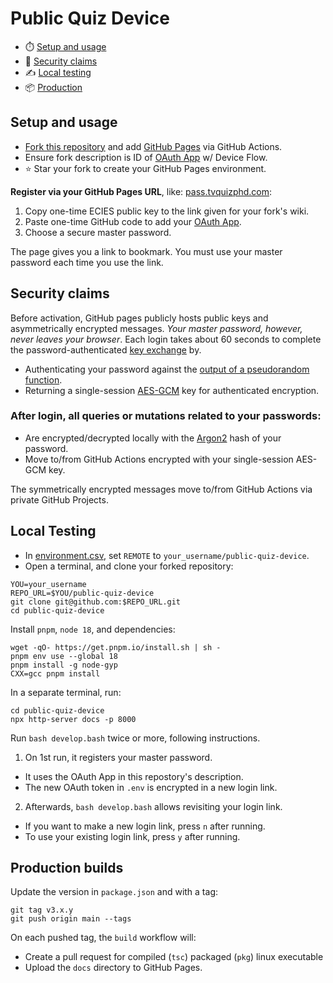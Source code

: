 # Public Quiz Device

- ⏱️ [Setup and usage](#setup-and-usage)
- 🔑 [Security claims](#security-claims)
- ✍️ [Local testing](#local-testing)
- 📦 [Production](#production-builds)

## Setup and usage

- [Fork this repository][FORK_THIS] and add [GitHub Pages](../../settings/pages) via GitHub Actions.
- Ensure fork description is ID of [OAuth App](https://github.com/settings/applications/new) w/ Device Flow.
- ⭐ Star your fork to create your GitHub Pages environment.

**Register via your GitHub Pages URL**, like: [pass.tvquizphd.com](https://pass.tvquizphd.com):

1. Copy one-time ECIES public key to the link given for your fork's wiki.
3. Paste one-time GitHub code to add your [OAuth App](https://github.com/settings/applications).
4. Choose a secure master password.

The page gives you a link to bookmark. You must use your master password each time you use the link.

## Security claims

Before activation, GitHub pages publicly hosts public keys and asymmetrically encrypted messages. *Your master password, however, never leaves your browser*. Each login takes about 60 seconds to complete the password-authenticated [key exchange][PAKE] by.

- Authenticating your password against the [output of a pseudorandom function][OPRF].
- Returning a single-session [AES-GCM][GCM] key for authenticated encryption.

### After login, all queries or mutations related to your passwords:

- Are encrypted/decrypted locally with the [Argon2][Argon2] hash of your password.
- Move to/from GitHub Actions encrypted with your single-session AES-GCM key.

The symmetrically encrypted messages move to/from GitHub Actions via private GitHub Projects.

## Local Testing

- In [environment.csv](./docs/environment.csv), set `REMOTE` to `your_username/public-quiz-device`.
- Open a terminal, and clone your forked repository:

```properties
YOU=your_username
REPO_URL=$YOU/public-quiz-device
git clone git@github.com:$REPO_URL.git
cd public-quiz-device
```

Install `pnpm`, `node 18`, and dependencies:

```properties
wget -qO- https://get.pnpm.io/install.sh | sh -
pnpm env use --global 18
pnpm install -g node-gyp
CXX=gcc pnpm install
```

In a separate terminal, run:

```properties
cd public-quiz-device
npx http-server docs -p 8000
```

Run `bash develop.bash` twice or more, following instructions.

1. On 1st run, it registers your master password.
  - It uses the OAuth App in this repostory's description.
  - The new OAuth token in `.env` is encrypted in a new login link.
2. Afterwards, `bash develop.bash` allows revisiting your login link.
  - If you want to make a new login link, press `n` after running.
  - To use your existing login link, press `y` after running.

## Production builds

Update the version in `package.json` and with a tag:

```properties
git tag v3.x.y
git push origin main --tags
```
On each pushed tag, the `build` workflow will:

- Create a pull request for compiled (`tsc`) packaged (`pkg`) linux executable
- Upload the `docs` directory to GitHub Pages.

[FORK_THIS]: https://github.com/tvquizphd/public-quiz-device/fork
[PAKE]: https://blog.cloudflare.com/opaque-oblivious-passwords/
[OPRF]: https://www.npmjs.com/package/oprf#security-guarantees
[Argon2]: https://github.com/p-h-c/phc-winner-argon2
[GCM]: https://www.aes-gcm.com/
